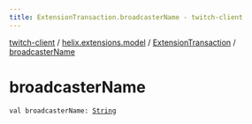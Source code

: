 ```yaml
---
title: ExtensionTransaction.broadcasterName - twitch-client
---
```


[twitch-client](../../index.html) / [helix.extensions.model](../index.html) / [ExtensionTransaction](index.html) / [broadcasterName](./broadcaster-name.html)

# broadcasterName

`val broadcasterName: `[`String`](https://kotlinlang.org/api/latest/jvm/stdlib/kotlin/-string/index.html)